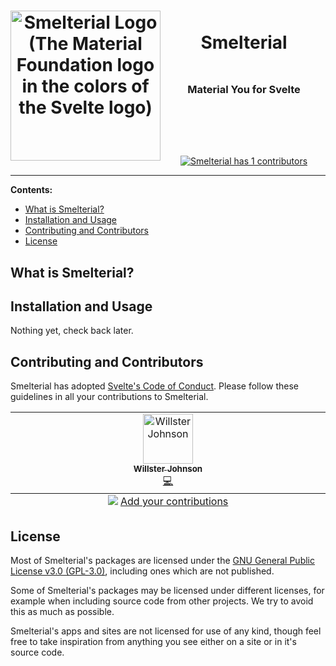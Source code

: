 <header>
  <h1>
  <img align="left" width="240"
      alt="Smelterial Logo (The Material Foundation logo in the colors of the Svelte logo)"
      src="https://smelterial.dev/logo.svg">
  <p align="center">
    <br>
    Smelterial
  </p>
  </h1>
  <h3 align="center">
    <br>
    Material You for Svelte
    <br><br><br>
  </h3>
</header>

<div align="center">
  <!-- ALL-CONTRIBUTORS-BADGE:START - Do not remove or modify this section -->
  <a href="#contributing-and-contributors">
       <img
      src="https://img.shields.io/github/all-contributors/smelterial/smelterial?color=FF3E00&style=flat-square"
      alt="Smelterial has 1 contributors"
    />
  </a>

<!-- ALL-CONTRIBUTORS-BADGE:END -->
</div>

---

**Contents:**

- [What is Smelterial?](#what-is-smelterial)
- [Installation and Usage](#installation-and-usage)
- [Contributing and Contributors](#contributing-and-contributors)
- [License](#license)

## What is Smelterial?

## Installation and Usage

Nothing yet, check back later.

## Contributing and Contributors

Smelterial has adopted [Svelte's Code of Conduct](./CODE_OF_CONDUCT.md). Please follow these
guidelines in all your contributions to Smelterial.

<!-- ALL-CONTRIBUTORS-LIST:START - Do not remove or modify this section -->
<!-- prettier-ignore-start -->
<!-- markdownlint-disable -->
<table>
  <tbody>
    <tr>
      <td align="center" valign="top" width="14.28%"><a href="https://github.com/WillsterJohnson"><img src="https://avatars.githubusercontent.com/u/85991558?v=4?s=80" width="80px;" alt="Willster Johnson"/><br /><sub><b>Willster Johnson</b></sub></a><br /><a href="https://github.com/Smelterial/Smelterial/commits?author=WillsterJohnson" title="Code">💻</a></td>
    </tr>
  </tbody>
  <tfoot>
    <tr>
      <td align="center" size="13px" colspan="7">
        <img src="https://raw.githubusercontent.com/all-contributors/all-contributors-cli/1b8533af435da9854653492b1327a23a4dbd0a10/assets/logo-small.svg">
          <a href="https://all-contributors.js.org/docs/en/bot/usage">Add your contributions</a>
        </img>
      </td>
    </tr>
  </tfoot>
</table>

<!-- markdownlint-restore -->
<!-- prettier-ignore-end -->

<!-- ALL-CONTRIBUTORS-LIST:END -->

## License

Most of Smelterial's packages are licensed under the
[GNU General Public License v3.0 (GPL-3.0)](https://www.gnu.org/licenses/gpl-3.0.en.html), including
ones which are not published.

Some of Smelterial's packages may be licensed under different licenses, for example when including
source code from other projects. We try to avoid this as much as possible.

Smelterial's apps and sites are not licensed for use of any kind, though feel free to take
inspiration from anything you see either on a site or in it's source code.
